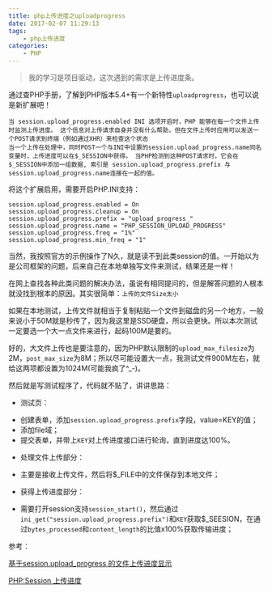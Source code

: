 ```yaml
---
title: php上传进度之uploadprogress
date: 2017-02-07 11:29:13
tags:
	- php上传进度
categories:
	- PHP
---
```


> 我的学习是项目驱动，这次遇到的需求是上传进度条。

通过查PHP手册，了解到PHP版本5.4+有一个新特性`uploadprogress`，也可以说是新扩展吧！

```
当 session.upload_progress.enabled INI 选项开启时，PHP 能够在每一个文件上传时监测上传进度。 这个信息对上传请求自身并没有什么帮助，但在文件上传时应用可以发送一个POST请求到终端（例如通过XHR）来检查这个状态
当一个上传在处理中，同时POST一个与INI中设置的session.upload_progress.name同名变量时，上传进度可以在$_SESSION中获得。 当PHP检测到这种POST请求时，它会在$_SESSION中添加一组数据, 索引是 session.upload_progress.prefix 与 session.upload_progress.name连接在一起的值。
```

将这个扩展启用，需要开启PHP.INI支持：

	session.upload_progress.enabled = On
	session.upload_progress.cleanup = On
	session.upload_progress.prefix = "upload_progress_"
	session.upload_progress.name = "PHP_SESSION_UPLOAD_PROGRESS"
	session.upload_progress.freq = "1%"
	session.upload_progress.min_freq = "1"

当然，我按照官方的示例操作了N久，就是读不到此类session的值。一开始以为是公司框架的问题，后来自己在本地单独写文件来测试，结果还是一样！

在网上查找各种此类问题的解决办法，虽说有相同提问的，但是解答问题的人根本就没找到根本的原因。其实很简单：`上传的文件Size太小`

<!--more-->

如果在本地测试，上传文件就相当于复制粘贴一个文件到磁盘的另一个地方，一般来说小于50M就是秒传了，因为我这里是SSD硬盘，所以会更快。所以本次测试一定要选一个大一点文件来进行，起码100M是要的。

好的，大文件上传也是要注意的，因为PHP默认限制的`upload_max_filesize`为2M，`post_max_size`为8M；所以尽可能设置大一点，我测试文件900M左右，就给这两项都设置为1024M(可能我疯了^_-)。

然后就是写测试程序了，代码就不贴了，讲讲思路：

* 测试页：
 - 创建表单，添加`session.upload_progress.prefix`字段，value=KEY的值；
 - 添加file域；
 - 提交表单，并带上`KEY`对上传进度接口进行轮询，直到进度达100%。
* 处理文件上传部分：
 - 主要是接收上传文件，然后将$_FILE中的文件保存到本地文件；
* 获得上传进度部分：
 - 需要打开session支持`session_start()`，然后通过`ini_get("session.upload_progress.prefix")`和`KEY`获取$_SEESION，在通过`bytes_processed`和`content_length`的比值x100%获取传输进度；
 
参考：

[基于session.upload_progress 的文件上传进度显示](http://blog.csdn.net/koastal/article/details/52980757)

[PHP:Session 上传进度](http://php.net/manual/zh/session.upload-progress.php)